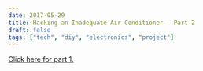 ```yaml
---
date: 2017-05-29
title: Hacking an Inadequate Air Conditioner – Part 2
draft: false
tags: ["tech", "diy", "electronics", "project"]
---
```


[Click here for part 1.](/2016/ac_hack/)


